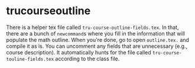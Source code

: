 # trucourseoutline

There is a helper tex file called `tru-course-outline-fields.tex`. In that, there are a bunch of `newcommand`s where you fill in the information that will populate the math outline. When you're done, go to open `outline.tex.` and compile it as is. You can uncomment any fields that are unnecessary (e.g., course description). It automatically hunts for the file called `tru-course-touline-fields.tex` according to the class file.
